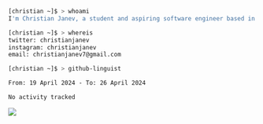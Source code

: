 ```bash
[christian ~]$ > whoami
I'm Christian Janev, a student and aspiring software engineer based in Chicago, IL
```
```bash
[christian ~]$ > whereis
twitter: christianjanev
instagram: christianjanev
email: christianjanev7@gmail.com
```

```bash
[christian ~]$ > github-linguist
```
<!--START_SECTION:waka-->

```txt
From: 19 April 2024 - To: 26 April 2024

No activity tracked
```

<!--END_SECTION:waka-->

![](https://komarev.com/ghpvc/?username=christianjanev)
